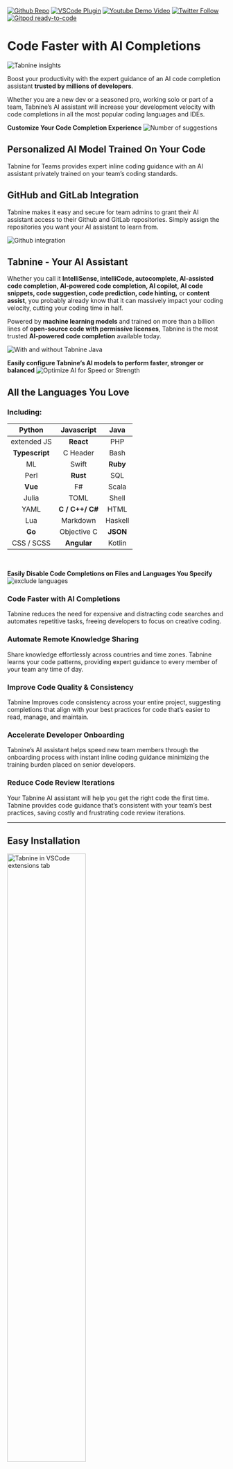 [twitter-shield]: https://img.shields.io/twitter/follow/Tabnine_?style=social
[twitter-url]: https://twitter.com/Tabnine_
[github-shield]: https://img.shields.io/github/stars/codota/Tabnine?style=social
[github-url]: https://github.com/codota/TabNine
[vscode-shield]: https://img.shields.io/visual-studio-marketplace/r/TabNine.tabnine-vscode?logo=visual-studio-code&style=social
[vscode-url]: https://marketplace.visualstudio.com/items?itemName=TabNine.tabnine-vscode
[youtube-shield]: https://img.shields.io/youtube/channel/views/UC3ZLFXRRmK3XbT5Oq0qPLqA?style=social
[youtube-url]: https://www.youtube.com/c/Codota-Tabnine

[![Github Repo][github-shield]][github-url]
[![VSCode Plugin][vscode-shield]][vscode-url]
[![Youtube Demo Video][youtube-shield]][youtube-url]
[![Twitter Follow][twitter-shield]][twitter-url]
[![Gitpod ready-to-code](https://img.shields.io/badge/Gitpod-ready--to--code-908a85?logo=gitpod)](https://gitpod.io/from-referrer/)
# Code Faster with AI Completions 

![Tabnine insights](https://raw.githubusercontent.com/codota/tabnine-vscode/master/assets/hub-user-insights.gif)
<br />

Boost your productivity with the expert guidance of an AI code completion assistant **trusted by millions of developers**.

Whether you are a new dev or a seasoned pro, working solo or part of a team, Tabnine’s AI assistant will increase your development velocity with code completions in all the most popular coding languages and IDEs. 
<br />

**Customize Your Code Completion Experience**
![Number of suggestions](https://raw.githubusercontent.com/codota/tabnine-vscode/master/assets/hub-how-many-suggestions.gif)

## Personalized AI Model Trained On Your Code

Tabnine for Teams provides expert inline coding guidance with an AI assistant privately trained on your team’s coding standards.
<br />

## GitHub and GitLab Integration

Tabnine makes it easy and secure for team admins to grant their AI assistant access to their Github and GitLab repositories. Simply assign the repositories you want your AI assistant to learn from.
<br />

![Github integration](https://raw.githubusercontent.com/codota/tabnine-vscode/master/assets/hub-github-Integration.gif)

## Tabnine - Your AI Assistant

Whether you call it **IntelliSense, intelliCode, autocomplete, AI-assisted code completion, AI-powered code completion, AI copilot, AI code snippets, code suggestion, code prediction, code hinting,** or **content assist**, you probably already know that it can massively impact your coding velocity, cutting your coding time in half.

Powered by **machine learning models** and trained on more than a billion lines of **open-source code with permissive licenses**, Tabnine is the most trusted **AI-powered code completion** available today.
<br />

![With and without Tabnine Java](https://github.com/codota/TabNine/raw/master/with-and-without-tabnine-java.gif)
<br />

**Easily configure Tabnine’s AI models to perform faster, stronger or balanced**
![Optimize AI for Speed or Strength](https://raw.githubusercontent.com/codota/tabnine-vscode/master/assets/hub-model-adjustment.gif)

## All the Languages You Love
### Including:

|     Python     |   Javascript    |   Java   |
| :------------: | :-------------: | :------: |
|  extended JS   |    **React**    |   PHP    |
| **Typescript** |    C Header     |   Bash   |
|       ML       |      Swift      | **Ruby** |
|      Perl      |    **Rust**     |   SQL    |
|    **Vue**     |       F#        |  Scala   |
|     Julia      |      TOML       |  Shell   |
|      YAML      | **C / C++/ C#** |   HTML   |
|      Lua       |    Markdown     | Haskell  |
|     **Go**     |   Objective C   | **JSON** |
|   CSS / SCSS   |   **Angular**   |  Kotlin  |
<br/>

**Easily Disable Code Completions on Files and Languages You Specify**
![exclude languages](https://raw.githubusercontent.com/codota/tabnine-vscode/master/assets/hub-exclude-langs.gif)
<br/>

### Code Faster with AI Completions

Tabnine reduces the need for expensive and distracting code searches and automates repetitive tasks, freeing developers to focus on creative coding.
<br />

### Automate Remote Knowledge Sharing

Share knowledge effortlessly across countries and time zones. Tabnine learns your code patterns, providing expert guidance to every member of your team any time of day.
<br />

### Improve Code Quality & Consistency

Tabnine Improves code consistency across your entire project, suggesting completions that align with your best practices for code that’s easier to read, manage, and maintain. 
<br />

### Accelerate Developer Onboarding

Tabnine’s AI assistant helps speed new team members through the onboarding process with instant inline coding guidance minimizing the training burden placed on senior developers.
<br />

### Reduce Code Review Iterations

Your Tabnine AI assistant will help you get the right code the first time. Tabnine provides code guidance that’s consistent with your team’s best practices, saving costly and frustrating code review iterations. 
<br />

---

## Easy Installation

  <img src="https://raw.githubusercontent.com/codota/tabnine-vscode/master/assets/extension-list.png" alt="Tabnine in VSCode extensions tab" width="60%">

1. Search for Tabnine in your Extensions Tab
2. Click on the blue **Install** button
3. Reload or restart your VSCode

#### Manual Installation inside VSCode

- Press **Cmd+P** (mac) or **Ctrl+P** (Windows) in your Visual Studio Code, type **`ext install Tabnine.tabnine-vscode`** and press **Enter**
- Click the **Reload** button in the extensions tab
- The default behavior of Tabnine uses the Enter key to accept completions. If you would rather use the **Enter** key to start a new line, go to **Settings → Editor: Accept Suggestion On Enter** and turn it off.

---

### FAQ

**Got a question? We’ve got the answer - Check out our [FAQ](https://www.tabnine.com/faq?utm_source=ide_marketplace&utm_medium=organic&utm_campaign=vscode_marketplace) page**
<br />

### Tabnine Support

Having some trouble with installation? Something not working the way you hoped? **Tabnine Support** is always happy to help. Feel free to contact us anytime at support@tabnine.com
<br />

### Tabnine App
Head up to the top righthand corner of the Tabnine homepage and click on the ‘My Tabnine’ icon to instantly launch the app and easily update and manage all your Tabnine for Teams account options, team settings, and enable GitHub and GitLab integrations.
<br />

### Tabnine Hub

A quick click on **_Tabnine_** on your IDE status bar takes you directly to your **_Tabnine Hub_** where you can easily update and manage all your account options and customize your suggestion preferences.
<br />

### Usage

After installation, navigate to the **_Tabnine Settings_** page (Open **_Settings_** from the Command Palette) and verify that Tabnine is successfully loaded (as shown in these [screenshots](https://code.visualstudio.com/docs/getstarted/userinterface#_command-palette)).

Tabnine is a textual autocomplete extension. When you type a specific string in your editor, you will be shown the Tabnine completion dialog box with suggestions for completing the code you’ve begun typing.
<br />

### Deep Completion

Deep Tabnine is trained on millions of files from GitHub. During training, Tabnine’s goal is to predict the next token given the tokens that came before. To achieve this goal, Tabnine learns complex behavior, such as type inference in dynamically typed languages.

Deep Tabnine can use subtle clues that are difficult for traditional tools to access. For example, the return type of `app.get_user()` is assumed to be an object with setter methods, while the return type of `app.get_users()` is assumed to be a list.

Deep Tabnine is based on GPT-2, which uses the **_Transformers Network Architecture_**. This architecture was first developed to solve problems in natural language processing. Although modeling code and modeling natural language might appear to be unrelated tasks, modeling code requires understanding English in some unexpected ways.

- Tabnine Indexes your entire project and determines which files to ignore by reading your `.gitignore`
- Tabnine cuts your number of keystrokes in half and eliminates unnecessary typos
- Tabnine works right out of the box ensuring frictionless installation and configuration
- Tabnine offers code completion suggestions in less than 10 milliseconds
  <br />

---

### Communities

- [Join the Tabnine Discord server](https://discord.gg/5GnbDg5Jmg)
- [Join the Tabnine community in Slack](https://join.slack.com/t/tabnine-community/shared_invite/zt-mi5n0v6f-4W0Ap4yAUQXS~nVvxwSoJg)
<br />

---
### **_Recommended by developers everywhere:_**

<img src="https://raw.githubusercontent.com/codota/tabnine-vscode/master/assets/twitter-ps-27.png" alt="William Candillon Tweet" width="50%">

<img src="https://raw.githubusercontent.com/codota/tabnine-vscode/master/assets/twitter-ps-7.png" alt="Imed Boumalek Tweet" width="50%">

<img src="https://raw.githubusercontent.com/codota/tabnine-vscode/master/assets/twitter-ps-14.png" alt="ramnivas Tweet" width="50%">

<img src="https://raw.githubusercontent.com/codota/tabnine-vscode/master/assets/twitter-ps-16.png" alt="bob paskar Tweet" width="50%">

<img src="https://raw.githubusercontent.com/codota/tabnine-vscode/master/assets/twitter-ps-19.png" alt="Nick Radford Tweet" width="50%">

<img src="https://raw.githubusercontent.com/codota/tabnine-vscode/master/assets/twitter-ps-28.png" alt="Hugues BR Tweet" width="50%">

<img src="https://raw.githubusercontent.com/codota/tabnine-vscode/master/assets/twitter-ps-32.png" alt="JohnyTheCarrot Tweet" width="50%">

<img src="https://raw.githubusercontent.com/codota/tabnine-vscode/master/assets/twitter-ps-33.png" alt="Donald E Fredrick Tweet" width="50%">

<img src="https://raw.githubusercontent.com/codota/tabnine-vscode/master/assets/twitter-ps-36.png" alt="Joshua Kelly Tweet" width="50%">

<img src="https://raw.githubusercontent.com/codota/tabnine-vscode/master/assets/twitter-ps-38.png" alt="JDerek Braid Tweet" width="50%">

---

- **Q: What is the difference between Tabnine Free and Tabnine Pro?**
- A: Tabnine’s Free version is a great option for junior developers working alone. The Free plan provides a reliable AI code completion assistant running an algorithm trained on a limited block of open-source code.
  Tabnine Pro delivers increased productivity and AI code completion accuracy for independent professional developers and teams of up to 50. Tabnine Pro’s algorithm trains on deep machine learning, a larger public code sampling, and language-specific models. The advanced AI assistant learns your team’s code, projects, preferences, and patterns, providing an unmatched real-time, in-IDE code completion experience. The more team members your Tabnine AI assistant interacts with, the more accurate your code completions become.
  <br />
  <br />

- **Q: What are the benefits for individual developers upgrading to Tabnine Pro (Teams)?**
- A: Experience improved productivity with longer, more accurate code completions thanks to Tabnine Pro’s advanced AI algorithm and language-specific models. Tabnine Pro learns from your code, projects, preferences, and patterns, providing a real-time, in-IDE code completion experience that is continuously improving. In addition, Tabnine Pro utilizes an advanced Public Code AI algorithm based on more than a billion lines of open-source code with permissive licenses.
  <br />
  <br />

- **Q: What are the benefits for teams of developers upgrading to Tabnine Pro (Teams)?**
- A: You and your team will experience improved productivity with longer, more accurate code completions thanks to Tabnine Pro’s Advanced AI code completion assistant.
  Tabnine Pro is powered by our Team Learning AI, advanced Public Code algorithm, and a variety of language-specific models. The result is a real-time, in-IDE code completion assistant that is constantly learning, adapting, and improving. The more team members your AI assistant interacts with, the better it gets at anticipating your team’s code completion needs.
  <br />
  <br />

- **Q: What type of online payments are accepted?**
- A: Tabnine accepts all major credit cards and debit cards, including Visa, Mastercard, American Express, and more. Tabnine also accepts Google Pay, Apple Pay, as well as additional payment options that may be available in your specific location (such as Alipay).
  <br />
  <br />

- **Q: Can I install Tabnine on multiple machines?**
- A: You can use your Tabnine license on as many computers and operating systems as you like. All Tabnine licenses are per-user, rather than per-machine.
  <br />
  <br />

- **Q: Is there a Tabnine Student program?**
- A: Yes, If you’re a student, you can register for Tabnine Pro for FREE using your school email address. [Get Tabnine Student now](https://www.tabnine.com/students?utm_source=ide_marketplace&utm_medium=organic&utm_campaign=vscode_marketplace)
  <br />
  <br />

- **Q: Does the Tabnine Public Code Algorithm study code with permissive licenses?**
- A: Yes, the Tabnine Public Code Algorithm learns exclusively from code with permissive licenses.
  <br />
  <br />

- **Q: Does the Tabnine Team Learning Algorithm share my code or data?**
- A: NEVER! Your code and data are always kept 100% private for you and your team.
  <br />
  <br />

- **Q: Do both the Tabnine AI algorithms work together?**
- A: Yes, the two algorithms work in tandem, simultaneously providing next-level AI accuracy. Tabnine’s Public Code algorithm bases its suggestions on trusted public code with permissive licenses while the Team Learning Algorithm adapts to you and your team’s preferences, code selections, and ongoing AI interactions.
  <br />
  <br />
  
- **Q: Can I run Tabnine locally, or do I need to use the Cloud?**
- A: You can run Tabnine locally or on the cloud, you choose! Regardless, your code is never shared or used as part of Tabnine’s Public Code Trained AI - That’s the Tabnine Privacy Promise. 
  <br />
  <br />

- **Q: Does Tabnine work in multiple IDEs?**
- A: Yes, Tabnine works with all your favorite IDEs, and in the most popular languages, libraries, and frameworks.
See the full list of IDEs and languages [HERE](https://www.tabnine.com/install?utm_source=ide_marketplace&utm_medium=organic&utm_campaign=vscode_marketplace).
  <br />
  <br />

- **Q: How many languages does Tabnine support?**
- A: Tabnine supports dozens of languages with more being added all the time. See the full list of IDEs and languages [HERE](https://www.tabnine.com/install?utm_source=ide_marketplace&utm_medium=organic&utm_campaign=vscode_marketplace).
  <br />
  <br />

- **Q: Can my team and I manually adjust code completion preferences and suggestion length?**
- A: Yes, Tabnine Pro provides advanced customization options for code completion preferences.
  <br />
  <br />

- **Q: Can Tabnine be trained on my team’s existing codebase?**
- A: Yes - Tabnine Pro users have the option to train their private Tabnine AI algorithm on their existing codebase. This will provide an instant increase in the accuracy of you and your team’s code completions.
  <br />
  <br />

- **Q: What do you need to qualify for the Tabnine Student discount?**
- A: School can be tough so we’ve made getting the Tabnine Student Pass simple - all you need to register for your Free Tabnine Student Pro account is your school email address.
[Get Tabnine Student now](https://www.tabnine.com/students?utm_source=ide_marketplace&utm_medium=organic&utm_campaign=vscode_marketplace)
  <br />
  <br />

- **Q: How long does the Tabnine Student discount last?**
- A: Your FREE Tabnine Student Pro account is good for an entire year, and you can renew your Tabnine Student account every year for as long as you are in school.
[Get Tabnine Student now](https://www.tabnine.com/students?utm_source=ide_marketplace&utm_medium=organic&utm_campaign=vscode_marketplace)